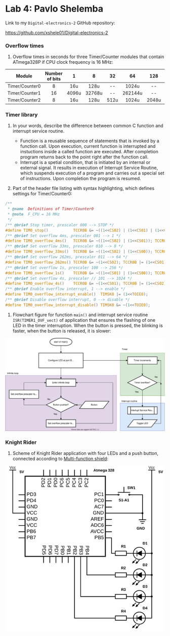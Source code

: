 # Lab 4: Pavlo Shelemba

Link to my `Digital-electronics-2` GitHub repository:

https://github.com/xshele01/Digital-electronics-2

### Overflow times

1. Overflow times in seconds for three Timer/Counter modules that contain ATmega328P if CPU clock frequency is 16 MHz:

| **Module** | **Number of bits** | **1** | **8** | **32** | **64** | **128** | **256** | **1024** |
| :-: | :-: | :-: | :-: | :-: | :-: | :-: | :-: | :-: |
| Timer/Counter0 | 8  | 16u | 128u | -- | 1024u | -- | 4128u | 16384u |
| Timer/Counter1 | 16 | 4096u | 32768u | -- | 262144u | -- | 1056768u | 4194304u |
| Timer/Counter2 | 8  | 16u | 128u | 512u | 1024u | 2048u | 4128u | 16384u |

### Timer library

1. In your words, describe the difference between common C function and interrupt service routine.
   * Function is a reusable sequence of statements that is invoked by a function call. Upon execution, current function is interrupted and instuctions inside a called function are executed. After completion program returns back to the point right after the function call. 
   * Interrupt is a spetial condition, that is initiated by an internal or external signal. It results in execution of Interrupt Service Routine, which suspends execution of a program and carries out a special set of instructions. Upon completion the program is resumed.

2. Part of the header file listing with syntax highlighting, which defines settings for Timer/Counter0:

```c
/**
 * @name  Definitions of Timer/Counter0
 * @note  F_CPU = 16 MHz
 */
/** @brief Stop timer, prescaler 000 --> STOP */
#define TIM0_stop()           TCCR0B &= ~((1<<CS02) | (1<<CS01) | (1<<CS00));
/** @brief Set overflow 4ms, prescaler 001 --> 1 */
#define TIM0_overflow_4ms()   TCCR0B &= ~((1<<CS02) | (1<<CS01)); TCCR0B |= (1<<CS00);
/** @brief Set overflow 33ms, prescaler 010 --> 8 */
#define TIM0_overflow_33ms()  TCCR0B &= ~((1<<CS02) | (1<<CS00)); TCCR0B |= (1<<CS01);
/** @brief Set overflow 262ms, prescaler 011 --> 64 */
#define TIM0_overflow_262ms() TCCR0B &= ~(1<<CS02); TCCR0B |= (1<<CS01) | (1<<CS00);
/** @brief Set overflow 1s, prescaler 100 --> 256 */
#define TIM0_overflow_1s()    TCCR0B &= ~((1<<CS01) | (1<<CS00)); TCCR0B |= (1<<CS02);
/** @brief Set overflow 4s, prescaler // 101 --> 1024 */
#define TIM0_overflow_4s()    TCCR0B &= ~(1<<CS01); TCCR0B |= (1<<CS02) | (1<<CS00);
/** @brief Enable overflow interrupt, 1 --> enable */
#define TIM0_overflow_interrupt_enable()  TIMSK0 |= (1<<TOIE0);
/** @brief Disable overflow interrupt, 0 --> disable */
#define TIM0_overflow_interrupt_disable() TIMSK0 &= ~(1<<TOIE0);
```

1. Flowchart figure for function `main()` and interrupt service routine `ISR(TIMER1_OVF_vect)` of application that ensures the flashing of one LED in the timer interruption. When the button is pressed, the blinking is faster, when the button is released, it is slower:

![Flowchart for LED blinking program](Images/flowchart.svg)

### Knight Rider

1. Scheme of Knight Rider application with four LEDs and a push button, connected according to [Multi-function shield](../../Docs/arduino_shield.pdf):

![Scheme of Knight Rider application](Images/knight_rider.svg)
